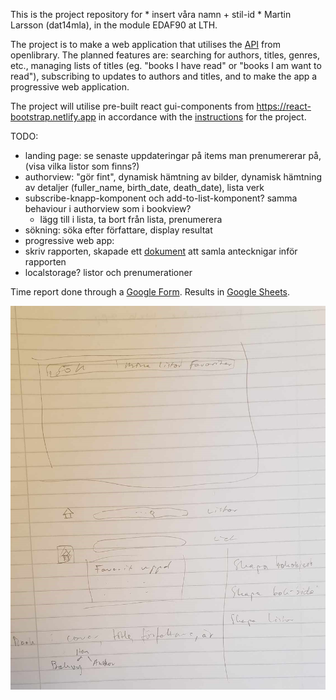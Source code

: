 This is the project repository for * insert våra namn + stil-id * Martin Larsson (dat14mla), in the module EDAF90 at LTH. 

The project is to make a web application that utilises the [API](https://openlibrary.org/developers/api) from openlibrary. The planned features are: searching for authors, titles, genres, etc., managing lists of titles (eg. "books I have read" or "books I am want to read"), subscribing to updates to authors and titles, and to make the app a progressive web application.

The project will utilise pre-built react gui-components from https://react-bootstrap.netlify.app in accordance with the [instructions](/project.pdf) for the project.

TODO: 
- landing page: se senaste uppdateringar på items man prenumererar på, (visa vilka listor som finns?)
- authorview: "gör fint", dynamisk hämtning av bilder, dynamisk hämtning av detaljer (fuller_name, birth_date, death_date), lista verk
- subscribe-knapp-komponent och add-to-list-komponent? samma behaviour i authorview som i bookview?
    - lägg till i lista, ta bort från lista, prenumerera
- sökning: söka efter författare, display resultat
- progressive web app:
- skriv rapporten, skapade ett [dokument](/report-notes.txt) att samla antecknigar inför rapporten
- localstorage? listor och prenumerationer

Time report done through a [Google Form](https://forms.gle/6WqwcB5QayWox6Qw8).
Results in [Google Sheets](https://docs.google.com/spreadsheets/d/1Ku0Buc6SBuxS5if3rjAR84lodWiAHW5GiwE0yiSYRoQ/edit?usp=sharing).

![alt text](/resources/plan.jpg)
